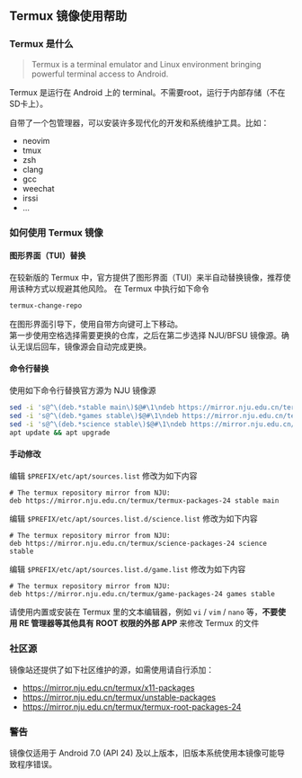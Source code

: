 ## Termux 镜像使用帮助

### Termux 是什么

> Termux is a terminal emulator and Linux environment bringing powerful terminal access to Android.

Termux 是运行在 Android 上的 terminal。不需要root，运行于内部存储（不在SD卡上）。

自带了一个包管理器，可以安装许多现代化的开发和系统维护工具。比如：

 * neovim
 * tmux
 * zsh
 * clang
 * gcc
 * weechat
 * irssi
 * ...

### 如何使用 Termux 镜像

#### 图形界面（TUI）替换

在较新版的 Termux 中，官方提供了图形界面（TUI）来半自动替换镜像，推荐使用该种方式以规避其他风险。
在 Termux 中执行如下命令

```bash
termux-change-repo
```

在图形界面引导下，使用自带方向键可上下移动。   
第一步使用空格选择需要更换的仓库，之后在第二步选择 NJU/BFSU 镜像源。确认无误后回车，镜像源会自动完成更换。

#### 命令行替换

使用如下命令行替换官方源为 NJU 镜像源

``` bash
sed -i 's@^\(deb.*stable main\)$@#\1\ndeb https://mirror.nju.edu.cn/termux/termux-packages-24 stable main@' $PREFIX/etc/apt/sources.list
sed -i 's@^\(deb.*games stable\)$@#\1\ndeb https://mirror.nju.edu.cn/termux/game-packages-24 games stable@' $PREFIX/etc/apt/sources.list.d/game.list
sed -i 's@^\(deb.*science stable\)$@#\1\ndeb https://mirror.nju.edu.cn/termux/science-packages-24 science stable@' $PREFIX/etc/apt/sources.list.d/science.list
apt update && apt upgrade
```

#### 手动修改

编辑 `$PREFIX/etc/apt/sources.list` 修改为如下内容

```
# The termux repository mirror from NJU:
deb https://mirror.nju.edu.cn/termux/termux-packages-24 stable main
```

编辑 `$PREFIX/etc/apt/sources.list.d/science.list` 修改为如下内容

```
# The termux repository mirror from NJU:
deb https://mirror.nju.edu.cn/termux/science-packages-24 science stable
```

编辑 `$PREFIX/etc/apt/sources.list.d/game.list` 修改为如下内容

```
# The termux repository mirror from NJU:
deb https://mirror.nju.edu.cn/termux/game-packages-24 games stable
```
请使用内置或安装在 Termux 里的文本编辑器，例如 `vi` / `vim` / `nano` 等，**不要使用 RE 管理器等其他具有 ROOT 权限的外部 APP** 来修改 Termux 的文件

### 社区源

镜像站还提供了如下社区维护的源，如需使用请自行添加：

- https://mirror.nju.edu.cn/termux/x11-packages
- https://mirror.nju.edu.cn/termux/unstable-packages
- https://mirror.nju.edu.cn/termux/termux-root-packages-24

### 警告

镜像仅适用于 Android 7.0 (API 24) 及以上版本，旧版本系统使用本镜像可能导致程序错误。
